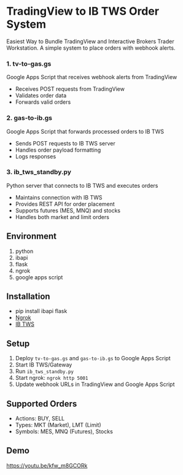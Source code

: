 # TradingView to IB TWS Order System
Easiest Way to Bundle TradingView and Interactive Brokers Trader Workstation.
A simple system to place orders with webhook alerts.

### 1. tv-to-gas.gs
Google Apps Script that receives webhook alerts from TradingView
- Receives POST requests from TradingView
- Validates order data
- Forwards valid orders

### 2. gas-to-ib.gs
Google Apps Script that forwards processed orders to IB TWS
- Sends POST requests to IB TWS server
- Handles order payload formatting
- Logs responses

### 3. ib_tws_standby.py
Python server that connects to IB TWS and executes orders
- Maintains connection with IB TWS
- Provides REST API for order placement
- Supports futures (MES, MNQ) and stocks
- Handles both market and limit orders

## Environment
1. python
2. ibapi
3. flask
4. ngrok
5. google apps script

## Installation
- pip install ibapi flask
- [Ngrok](https://ngrok.com/download)
- [IB TWS](https://www.interactivebrokers.com/)

## Setup

1. Deploy `tv-to-gas.gs` and `gas-to-ib.gs` to Google Apps Script
2. Start IB TWS/Gateway
3. Run `ib_tws_standby.py`
4. Start ngrok: `ngrok http 5001`
5. Update webhook URLs in TradingView and Google Apps Script

## Supported Orders
- Actions: BUY, SELL
- Types: MKT (Market), LMT (Limit)
- Symbols: MES, MNQ (Futures), Stocks

## Demo
https://youtu.be/kfw_m8GCORk
